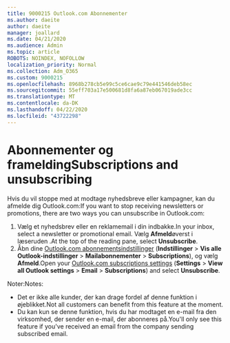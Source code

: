 ```yaml
---
title: 9000215 Outlook.com Abonnementer
ms.author: daeite
author: daeite
manager: joallard
ms.date: 04/21/2020
ms.audience: Admin
ms.topic: article
ROBOTS: NOINDEX, NOFOLLOW
localization_priority: Normal
ms.collection: Adm_O365
ms.custom: 9000215
ms.openlocfilehash: 8968b278cb5e99c5ce6cae9c79e441546deb58ec
ms.sourcegitcommit: 55eff703a17e500681d8fa6a87eb067019ade3cc
ms.translationtype: MT
ms.contentlocale: da-DK
ms.lasthandoff: 04/22/2020
ms.locfileid: "43722298"
---
```

# <a name="subscriptions-and-unsubscribing"></a><span data-ttu-id="b1ac3-102">Abonnementer og framelding</span><span class="sxs-lookup"><span data-stu-id="b1ac3-102">Subscriptions and unsubscribing</span></span>

<span data-ttu-id="b1ac3-103">Hvis du vil stoppe med at modtage nyhedsbreve eller kampagner, kan du afmelde dig Outlook.com:</span><span class="sxs-lookup"><span data-stu-id="b1ac3-103">If you want to stop receiving newsletters or promotions, there are two ways you can unsubscribe in Outlook.com:</span></span>

1. <span data-ttu-id="b1ac3-104">Vælg et nyhedsbrev eller en reklamemail i din indbakke.</span><span class="sxs-lookup"><span data-stu-id="b1ac3-104">In your inbox, select a newsletter or promotional email.</span></span> <span data-ttu-id="b1ac3-105">Vælg **Afmeld**øverst i læseruden .</span><span class="sxs-lookup"><span data-stu-id="b1ac3-105">At the top of the reading pane, select **Unsubscribe**.</span></span>
2. <span data-ttu-id="b1ac3-106">Åbn dine [Outlook.com abonnementsindstillinger](https://outlook.live.com/mail/options/mail/brandsSubscriptions) (**Indstillinger** > **Vis alle Outlook-indstillinger** > **Mailabonnementer** > **Subscriptions**), og vælg **Afmeld**.</span><span class="sxs-lookup"><span data-stu-id="b1ac3-106">Open your [Outlook.com subscriptions settings](https://outlook.live.com/mail/options/mail/brandsSubscriptions) (**Settings** > **View all Outlook settings** > **Email** > **Subscriptions**) and select **Unsubscribe**.</span></span>

<span data-ttu-id="b1ac3-107">Noter:</span><span class="sxs-lookup"><span data-stu-id="b1ac3-107">Notes:</span></span>

- <span data-ttu-id="b1ac3-108">Det er ikke alle kunder, der kan drage fordel af denne funktion i øjeblikket.</span><span class="sxs-lookup"><span data-stu-id="b1ac3-108">Not all customers can benefit from this feature at the moment.</span></span>
- <span data-ttu-id="b1ac3-109">Du kan kun se denne funktion, hvis du har modtaget en e-mail fra den virksomhed, der sender en e-mail, der abonneres på.</span><span class="sxs-lookup"><span data-stu-id="b1ac3-109">You'll only see this feature if you've received an email from the company sending subscribed email.</span></span>